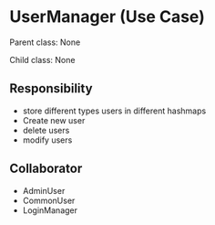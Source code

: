 # UserManager (Use Case)

Parent class: None

Child class: None

## Responsibility

- store different types users in different hashmaps 
- Create new user 
- delete users 
- modify users

## Collaborator

- AdminUser
- CommonUser
- LoginManager